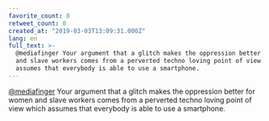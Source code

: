 ```yaml
---
favorite_count: 0
retweet_count: 0
created_at: "2019-03-03T13:09:31.000Z"
lang: en
full_text: >-
  @mediafinger Your argument that a glitch makes the oppression better for women
  and slave workers comes from a perverted techno loving point of view which
  assumes that everybody is able to use a smartphone.
---
```


[@mediafinger](https://twitter.com/mediafinger) Your argument that a glitch
makes the oppression better for women and slave workers comes from a perverted
techno loving point of view which assumes that everybody is able to use a
smartphone.
